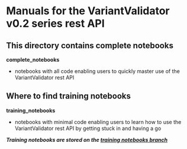 # Manuals for the VariantValidator v0.2 series rest API

## This directory contains complete notebooks
**complete_notebooks**
- notebooks with all code enabling users to quickly master use of the VariantValidator rest API


## Where to find training notebooks 
**training_notebooks**
- notebooks with minimal code enabling users to learn how to use the VariantValidator rest API by getting stuck in and 
having a go

***Training notebooks are stored on the [training notebooks branch](https://github.com/openvar/rest_variantValidator_manuals/tree/training_notebooks)***
